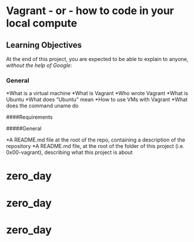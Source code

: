# Vagrant - or - how to code in your local compute

## Learning Objectives

At the end of this project, you are expected to be able to explain to anyone, *without the help of Google:*

### General

*What is a virtual machine
*What is Vagrant
*Who wrote Vagrant
*What is Ubuntu
*What does “Ubuntu” mean
*How to use VMs with Vagrant
*What does the command uname do

####Requirements

#####General

*A README.md file at the root of the repo, containing a description of the repository
*A README.md file, at the root of the folder of this project (i.e. 0x00-vagrant), describing what this project is about


# zero_day
# zero_day
# zero_day
